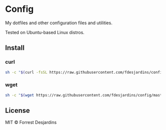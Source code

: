 # Config 

My dotfiles and other configuration files and utilities.

Tested on Ubuntu-based Linux distros.

## Install

### curl
```bash
sh -c "$(curl -fsSL https://raw.githubusercontent.com/fdesjardins/config/master/install.sh)"
```

### wget
```bash
sh -c "$(wget https://raw.githubusercontent.com/fdesjardins/config/master/install.sh -O -)"
```

## License

MIT © Forrest Desjardins
